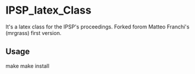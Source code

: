IPSP_latex_Class
================

It's a latex class for the IPSP's proceedings.
Forked forom Matteo Franchi's (mrgrass) first version.

Usage
-----

  make
  make install
